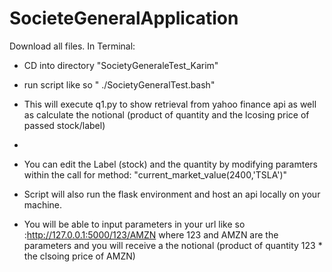# SocieteGeneralApplication
Download all files.
In Terminal:
 - CD into directory "SocietyGeneraleTest_Karim"
 - run script like so " ./SocietyGeneralTest.bash"
 - This will execute q1.py to show retrieval from yahoo finance api as well as calculate the notional (product of quantity and the lcosing price of passed stock/label)
 - 
 - You can edit the Label (stock) and the quantity by modifying paramters within the call for method: "current_market_value(2400,'TSLA')"

 - Script will also run the flask environment and host an api locally on your machine. 
 - You will be able to input parameters in your url like so :http://127.0.0.1:5000/123/AMZN where 123 and AMZN are the parameters and you will receive a the notional (product of quantity 123 * the clsoing price of AMZN)
